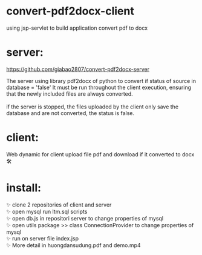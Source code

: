 # convert-pdf2docx-client
using jsp-servlet to build application convert pdf to docx


# server:
https://github.com/giabao2807/convert-pdf2docx-server

The server using library pdf2docx of python to convert if status of source in database = 'false'
It must be run throughout the client execution, ensuring that the newly included files are always converted.
<br/>
<br/>
if the server is stopped, the files uploaded by the client only save the database and are not converted, the status is false.

# client:
Web dynamic for client upload file pdf and download if it converted to docx 🛠

# install:
  ✨ clone 2 repositories of client and server
<br/>
  ✨ open mysql run ltm.sql scripts
<br/>
  ✨ open db.js in repositori server to change properties of mysql 
<br/>
  ✨ open utils package >> class ConnectionProvider to change properties of mysql
<br/>
  ✨ run on server file index.jsp
<br/>
  ✨ More detail in huongdansudung.pdf and demo.mp4
 



  
